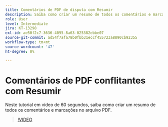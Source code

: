 ```yaml
---
title: Comentários de PDF de disputa com Resumir
description: Saiba como criar um resumo de todos os comentários e marcações no arquivo PDF
role: User
level: Intermediate
jira: KT-13298
exl-id: ae50f2c7-3636-4095-8a63-025382ebbe07
source-git-commit: ad54f7afa78b0fbb31eccf455723a8890cb92355
workflow-type: tm+mt
source-wordcount: '47'
ht-degree: 0%

---
```


# Comentários de PDF conflitantes com Resumir

Neste tutorial em vídeo de 60 segundos, saiba como criar um resumo de todos os comentários e marcações no arquivo PDF.

>[!VIDEO](https://video.tv.adobe.com/v/3409907?quality=12&learn=on&hidetitle=true)
